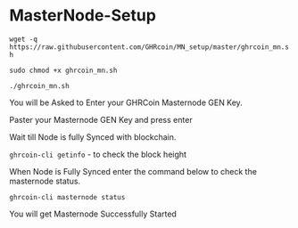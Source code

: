 # MasterNode-Setup

`wget -q https://raw.githubusercontent.com/GHRcoin/MN_setup/master/ghrcoin_mn.sh`

`sudo chmod +x ghrcoin_mn.sh`

`./ghrcoin_mn.sh`

You will be Asked to Enter your GHRCoin Masternode GEN Key.

Paster your Masternode GEN Key and press enter

Wait till Node is fully Synced with blockchain. 

`ghrcoin-cli getinfo` - to check the block height 

When Node is Fully Synced enter the command below to check the masternode status.

`ghrcoin-cli masternode status`

You will get Masternode Successfully Started 
